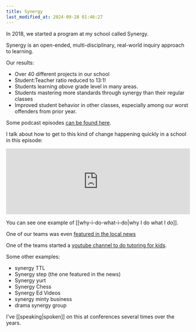 ```yaml
---
title: Synergy
last_modified_at: 2024-09-28 01:46:27
---
```


In 2018, we started a program at my school called Synergy. 

Synergy is an open-ended, multi-disciplinary, real-world inquiry approach to learning. 

Our results: 

- Over 40 different projects in our school
- Student:Teacher ratio reduced to 13:1!
- Students learning *above* grade level in many areas.
- Students mastering more standards through synergy than their regular classes
- Improved student behavior in other classes, especially among our worst offenders from prior year.

Some podcast episodes [can be found here](https://transformativeprincipal.org/search?query=synergy).

I talk about how to get to this kind of change happening quickly in a school in this episode: 

<iframe width="100%" height="180" frameborder="no" scrolling="no" seamless="" src="https://share.transistor.fm/e/4808d7b4"></iframe>

You can see one example of [[why-i-do-what-i-do|why I do what I do]].

One of our teams was even [featured in the local news](https://www.facebook.com/watch/?v=10155703347504051)

One of the teams started a [youtube channel to do tutoring for kids](https://www.youtube.com/channel/UCM5OalOMEBfWm0JJdT-1xEA "Synergy Videos").

  

Some other examples: 
- synergy TTL
- Synergy step (the one featured in the news)
- Synergy yurt
- Synergy Chess
- Synergy Ed Videos
- synergy minty business
- drama synergy group

I've [[speaking|spoken]] on this at conferences several times over the years. 
